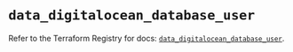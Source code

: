 # `data_digitalocean_database_user`

Refer to the Terraform Registry for docs: [`data_digitalocean_database_user`](https://registry.terraform.io/providers/digitalocean/digitalocean/2.51.0/docs/data-sources/database_user).
